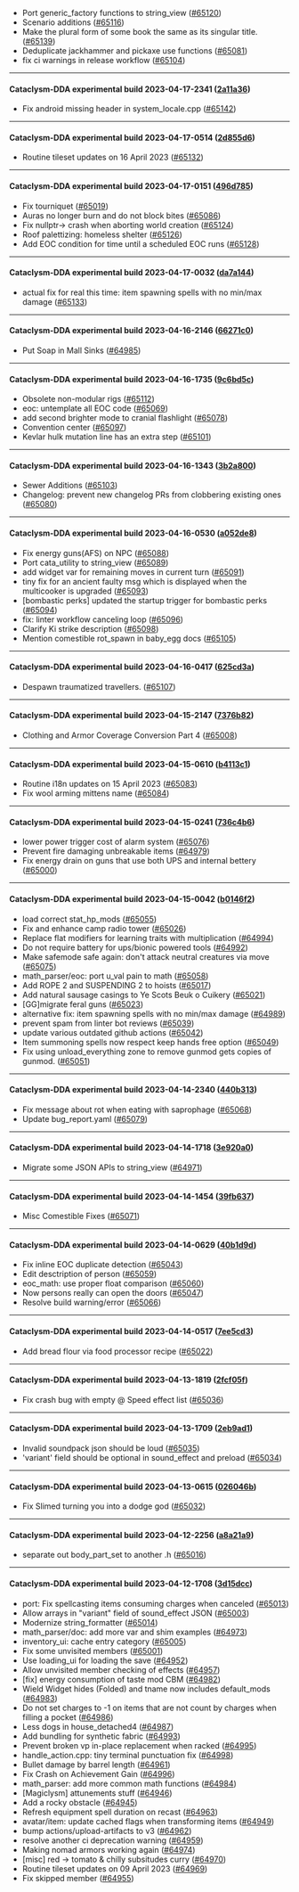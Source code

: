 * Port generic_factory functions to string_view ([#65120](https://github.com/CleverRaven/Cataclysm-DDA/pull/65120))
* Scenario additions ([#65116](https://github.com/CleverRaven/Cataclysm-DDA/pull/65116))
* Make the plural form of some book the same as its singular title. ([#65139](https://github.com/CleverRaven/Cataclysm-DDA/pull/65139))
* Deduplicate jackhammer and pickaxe use functions ([#65081](https://github.com/CleverRaven/Cataclysm-DDA/pull/65081))
* fix ci warnings in release workflow ([#65104](https://github.com/CleverRaven/Cataclysm-DDA/pull/65104))

---

#### Cataclysm-DDA experimental build 2023-04-17-2341 ([2a11a36](https://github.com/CleverRaven/Cataclysm-DDA/releases/tag/cdda-experimental-2023-04-17-2341))

* Fix android missing header in system_locale.cpp ([#65142](https://github.com/CleverRaven/Cataclysm-DDA/pull/65142))

---

#### Cataclysm-DDA experimental build 2023-04-17-0514 ([2d855d6](https://github.com/CleverRaven/Cataclysm-DDA/releases/tag/cdda-experimental-2023-04-17-0514))

* Routine tileset updates on 16 April 2023 ([#65132](https://github.com/CleverRaven/Cataclysm-DDA/pull/65132))

---

#### Cataclysm-DDA experimental build 2023-04-17-0151 ([496d785](https://github.com/CleverRaven/Cataclysm-DDA/releases/tag/cdda-experimental-2023-04-17-0151))

* Fix tourniquet ([#65019](https://github.com/CleverRaven/Cataclysm-DDA/pull/65019))
* Auras no longer burn and do not block bites ([#65086](https://github.com/CleverRaven/Cataclysm-DDA/pull/65086))
* Fix nullptr-> crash when aborting world creation ([#65124](https://github.com/CleverRaven/Cataclysm-DDA/pull/65124))
* Roof palettizing: homeless shelter ([#65126](https://github.com/CleverRaven/Cataclysm-DDA/pull/65126))
* Add EOC condition for time until a scheduled EOC runs ([#65128](https://github.com/CleverRaven/Cataclysm-DDA/pull/65128))

---

#### Cataclysm-DDA experimental build 2023-04-17-0032 ([da7a144](https://github.com/CleverRaven/Cataclysm-DDA/releases/tag/cdda-experimental-2023-04-17-0032))

* actual fix for real this time: item spawning spells with no min/max damage ([#65133](https://github.com/CleverRaven/Cataclysm-DDA/pull/65133))

---

#### Cataclysm-DDA experimental build 2023-04-16-2146 ([66271c0](https://github.com/CleverRaven/Cataclysm-DDA/releases/tag/cdda-experimental-2023-04-16-2146))

* Put Soap in Mall Sinks ([#64985](https://github.com/CleverRaven/Cataclysm-DDA/pull/64985))

---

#### Cataclysm-DDA experimental build 2023-04-16-1735 ([9c6bd5c](https://github.com/CleverRaven/Cataclysm-DDA/releases/tag/cdda-experimental-2023-04-16-1735))

* Obsolete non-modular rigs ([#65112](https://github.com/CleverRaven/Cataclysm-DDA/pull/65112))
* eoc: untemplate all EOC code ([#65069](https://github.com/CleverRaven/Cataclysm-DDA/pull/65069))
* add second brighter mode to cranial flashlight ([#65078](https://github.com/CleverRaven/Cataclysm-DDA/pull/65078))
* Convention center ([#65097](https://github.com/CleverRaven/Cataclysm-DDA/pull/65097))
* Kevlar hulk mutation line has an extra step ([#65101](https://github.com/CleverRaven/Cataclysm-DDA/pull/65101))

---

#### Cataclysm-DDA experimental build 2023-04-16-1343 ([3b2a800](https://github.com/CleverRaven/Cataclysm-DDA/releases/tag/cdda-experimental-2023-04-16-1343))

* Sewer Additions ([#65103](https://github.com/CleverRaven/Cataclysm-DDA/pull/65103))
* Changelog: prevent new changelog PRs from clobbering existing ones ([#65080](https://github.com/CleverRaven/Cataclysm-DDA/pull/65080))

---

#### Cataclysm-DDA experimental build 2023-04-16-0530 ([a052de8](https://github.com/CleverRaven/Cataclysm-DDA/releases/tag/cdda-experimental-2023-04-16-0530))

* Fix energy guns(AFS) on NPC ([#65088](https://github.com/CleverRaven/Cataclysm-DDA/pull/65088))
* Port cata_utility to string_view ([#65089](https://github.com/CleverRaven/Cataclysm-DDA/pull/65089))
* add widget var for remaining moves in current turn ([#65091](https://github.com/CleverRaven/Cataclysm-DDA/pull/65091))
* tiny fix for an ancient faulty msg which is displayed when the multicooker is upgraded ([#65093](https://github.com/CleverRaven/Cataclysm-DDA/pull/65093))
* [bombastic perks] updated the startup trigger for bombastic perks ([#65094](https://github.com/CleverRaven/Cataclysm-DDA/pull/65094))
* fix: linter workflow canceling loop ([#65096](https://github.com/CleverRaven/Cataclysm-DDA/pull/65096))
* Clarify Ki strike description ([#65098](https://github.com/CleverRaven/Cataclysm-DDA/pull/65098))
* Mention comestible rot_spawn in baby_egg docs ([#65105](https://github.com/CleverRaven/Cataclysm-DDA/pull/65105))

---

#### Cataclysm-DDA experimental build 2023-04-16-0417 ([625cd3a](https://github.com/CleverRaven/Cataclysm-DDA/releases/tag/cdda-experimental-2023-04-16-0417))

* Despawn traumatized travellers. ([#65107](https://github.com/CleverRaven/Cataclysm-DDA/pull/65107))

---

#### Cataclysm-DDA experimental build 2023-04-15-2147 ([7376b82](https://github.com/CleverRaven/Cataclysm-DDA/releases/tag/cdda-experimental-2023-04-15-2147))

* Clothing and Armor Coverage Conversion Part 4 ([#65008](https://github.com/CleverRaven/Cataclysm-DDA/pull/65008))

---

#### Cataclysm-DDA experimental build 2023-04-15-0610 ([b4113c1](https://github.com/CleverRaven/Cataclysm-DDA/releases/tag/cdda-experimental-2023-04-15-0610))

* Routine i18n updates on 15 April 2023 ([#65083](https://github.com/CleverRaven/Cataclysm-DDA/pull/65083))
* Fix wool arming mittens name ([#65084](https://github.com/CleverRaven/Cataclysm-DDA/pull/65084))

---

#### Cataclysm-DDA experimental build 2023-04-15-0241 ([736c4b6](https://github.com/CleverRaven/Cataclysm-DDA/releases/tag/cdda-experimental-2023-04-15-0241))

* lower power trigger cost of alarm system ([#65076](https://github.com/CleverRaven/Cataclysm-DDA/pull/65076))
* Prevent fire damaging unbreakable items ([#64979](https://github.com/CleverRaven/Cataclysm-DDA/pull/64979))
* Fix energy drain on guns that use both UPS and internal bettery ([#65000](https://github.com/CleverRaven/Cataclysm-DDA/pull/65000))

---

#### Cataclysm-DDA experimental build 2023-04-15-0042 ([b0146f2](https://github.com/CleverRaven/Cataclysm-DDA/releases/tag/cdda-experimental-2023-04-15-0042))

* load correct stat_hp_mods ([#65055](https://github.com/CleverRaven/Cataclysm-DDA/pull/65055))
* Fix and enhance camp radio tower ([#65026](https://github.com/CleverRaven/Cataclysm-DDA/pull/65026))
* Replace flat modifiers for learning traits with multiplication ([#64994](https://github.com/CleverRaven/Cataclysm-DDA/pull/64994))
* Do not require battery for ups/bionic powered tools ([#64992](https://github.com/CleverRaven/Cataclysm-DDA/pull/64992))
* Make safemode safe again: don't attack neutral creatures via move ([#65075](https://github.com/CleverRaven/Cataclysm-DDA/pull/65075))
* math_parser/eoc: port u_val pain to math ([#65058](https://github.com/CleverRaven/Cataclysm-DDA/pull/65058))
* Add ROPE 2 and SUSPENDING 2 to hoists ([#65017](https://github.com/CleverRaven/Cataclysm-DDA/pull/65017))
* Add natural sausage casings to Ye Scots Beuk o Cuikery ([#65021](https://github.com/CleverRaven/Cataclysm-DDA/pull/65021))
* [GG]migrate feral guns ([#65023](https://github.com/CleverRaven/Cataclysm-DDA/pull/65023))
* alternative fix: item spawning spells with no min/max damage ([#64989](https://github.com/CleverRaven/Cataclysm-DDA/pull/64989))
* prevent spam from linter bot reviews ([#65039](https://github.com/CleverRaven/Cataclysm-DDA/pull/65039))
* update various outdated github actions ([#65042](https://github.com/CleverRaven/Cataclysm-DDA/pull/65042))
* Item summoning spells now respect keep hands free option ([#65049](https://github.com/CleverRaven/Cataclysm-DDA/pull/65049))
* Fix using unload_everything zone to remove gunmod gets copies of gunmod. ([#65051](https://github.com/CleverRaven/Cataclysm-DDA/pull/65051))

---

#### Cataclysm-DDA experimental build 2023-04-14-2340 ([440b313](https://github.com/CleverRaven/Cataclysm-DDA/releases/tag/cdda-experimental-2023-04-14-2340))

* Fix message about rot when eating with saprophage  ([#65068](https://github.com/CleverRaven/Cataclysm-DDA/pull/65068))
* Update bug_report.yaml ([#65079](https://github.com/CleverRaven/Cataclysm-DDA/pull/65079))

---

#### Cataclysm-DDA experimental build 2023-04-14-1718 ([3e920a0](https://github.com/CleverRaven/Cataclysm-DDA/releases/tag/cdda-experimental-2023-04-14-1718))

* Migrate some JSON APIs to string_view ([#64971](https://github.com/CleverRaven/Cataclysm-DDA/pull/64971))

---

#### Cataclysm-DDA experimental build 2023-04-14-1454 ([39fb637](https://github.com/CleverRaven/Cataclysm-DDA/releases/tag/cdda-experimental-2023-04-14-1454))

* Misc Comestible Fixes ([#65071](https://github.com/CleverRaven/Cataclysm-DDA/pull/65071))

---

#### Cataclysm-DDA experimental build 2023-04-14-0629 ([40b1d9d](https://github.com/CleverRaven/Cataclysm-DDA/releases/tag/cdda-experimental-2023-04-14-0629))

* Fix inline EOC duplicate detection ([#65043](https://github.com/CleverRaven/Cataclysm-DDA/pull/65043))
* Edit desctription of person ([#65059](https://github.com/CleverRaven/Cataclysm-DDA/pull/65059))
* eoc_math: use proper float comparison ([#65060](https://github.com/CleverRaven/Cataclysm-DDA/pull/65060))
* Now persons really can open the doors ([#65047](https://github.com/CleverRaven/Cataclysm-DDA/pull/65047))
* Resolve build warning/error ([#65066](https://github.com/CleverRaven/Cataclysm-DDA/pull/65066))

---

#### Cataclysm-DDA experimental build 2023-04-14-0517 ([7ee5cd3](https://github.com/CleverRaven/Cataclysm-DDA/releases/tag/cdda-experimental-2023-04-14-0517))

* Add bread flour via food processor recipe ([#65022](https://github.com/CleverRaven/Cataclysm-DDA/pull/65022))

---

#### Cataclysm-DDA experimental build 2023-04-13-1819 ([2fcf05f](https://github.com/CleverRaven/Cataclysm-DDA/releases/tag/cdda-experimental-2023-04-13-1819))

* Fix crash bug with empty @ Speed effect list ([#65036](https://github.com/CleverRaven/Cataclysm-DDA/pull/65036))

---

#### Cataclysm-DDA experimental build 2023-04-13-1709 ([2eb9ad1](https://github.com/CleverRaven/Cataclysm-DDA/releases/tag/cdda-experimental-2023-04-13-1709))

* Invalid soundpack json should be loud ([#65035](https://github.com/CleverRaven/Cataclysm-DDA/pull/65035))
* 'variant' field should be optional in sound_effect and preload ([#65034](https://github.com/CleverRaven/Cataclysm-DDA/pull/65034))

---

#### Cataclysm-DDA experimental build 2023-04-13-0615 ([026046b](https://github.com/CleverRaven/Cataclysm-DDA/releases/tag/cdda-experimental-2023-04-13-0615))

* Fix Slimed turning you into a dodge god ([#65032](https://github.com/CleverRaven/Cataclysm-DDA/pull/65032))

---

#### Cataclysm-DDA experimental build 2023-04-12-2256 ([a8a21a9](https://github.com/CleverRaven/Cataclysm-DDA/releases/tag/cdda-experimental-2023-04-12-2256))

* separate out body_part_set to another .h ([#65016](https://github.com/CleverRaven/Cataclysm-DDA/pull/65016))

---

#### Cataclysm-DDA experimental build 2023-04-12-1708 ([3d15dcc](https://github.com/CleverRaven/Cataclysm-DDA/releases/tag/cdda-experimental-2023-04-12-1708))

* port: Fix spellcasting items consuming charges when canceled ([#65013](https://github.com/CleverRaven/Cataclysm-DDA/pull/65013))
* Allow arrays in "variant" field of sound_effect JSON ([#65003](https://github.com/CleverRaven/Cataclysm-DDA/pull/65003))
* Modernize string_formatter ([#65014](https://github.com/CleverRaven/Cataclysm-DDA/pull/65014))
* math_parser/doc: add more var and shim examples ([#64973](https://github.com/CleverRaven/Cataclysm-DDA/pull/64973))
* inventory_ui: cache entry category ([#65005](https://github.com/CleverRaven/Cataclysm-DDA/pull/65005))
* Fix some unvisited members ([#65001](https://github.com/CleverRaven/Cataclysm-DDA/pull/65001))
* Use loading_ui for loading the save ([#64952](https://github.com/CleverRaven/Cataclysm-DDA/pull/64952))
* Allow unvisited member checking of effects ([#64957](https://github.com/CleverRaven/Cataclysm-DDA/pull/64957))
* [fix] energy consumption of taste mod CBM ([#64982](https://github.com/CleverRaven/Cataclysm-DDA/pull/64982))
* Wield Widget hides (Folded) and tname now includes default_mods ([#64983](https://github.com/CleverRaven/Cataclysm-DDA/pull/64983))
* Do not set charges to -1 on items that are not count by charges when filling a pocket ([#64986](https://github.com/CleverRaven/Cataclysm-DDA/pull/64986))
* Less dogs in house_detached4 ([#64987](https://github.com/CleverRaven/Cataclysm-DDA/pull/64987))
* Add bundling for synthetic fabric ([#64993](https://github.com/CleverRaven/Cataclysm-DDA/pull/64993))
* Prevent broken vp in-place replacement when racked ([#64995](https://github.com/CleverRaven/Cataclysm-DDA/pull/64995))
* handle_action.cpp: tiny terminal punctuation fix ([#64998](https://github.com/CleverRaven/Cataclysm-DDA/pull/64998))
* Bullet damage by barrel length ([#64961](https://github.com/CleverRaven/Cataclysm-DDA/pull/64961))
* Fix Crash on Achievement Gain ([#64996](https://github.com/CleverRaven/Cataclysm-DDA/pull/64996))
* math_parser: add more common math functions ([#64984](https://github.com/CleverRaven/Cataclysm-DDA/pull/64984))
* [Magiclysm] attunements stuff ([#64946](https://github.com/CleverRaven/Cataclysm-DDA/pull/64946))
* Add a rocky obstacle ([#64945](https://github.com/CleverRaven/Cataclysm-DDA/pull/64945))
* Refresh equipment spell duration on recast ([#64963](https://github.com/CleverRaven/Cataclysm-DDA/pull/64963))
* avatar/item: update cached flags when transforming items ([#64949](https://github.com/CleverRaven/Cataclysm-DDA/pull/64949))
* bump actions/upload-artifacts to v3 ([#64962](https://github.com/CleverRaven/Cataclysm-DDA/pull/64962))
* resolve another ci deprecation warning ([#64959](https://github.com/CleverRaven/Cataclysm-DDA/pull/64959))
* Making nomad armors working again ([#64974](https://github.com/CleverRaven/Cataclysm-DDA/pull/64974))
* [misc] red -> tomato & chilly subsitudes curry ([#64970](https://github.com/CleverRaven/Cataclysm-DDA/pull/64970))
* Routine tileset updates on 09 April 2023 ([#64969](https://github.com/CleverRaven/Cataclysm-DDA/pull/64969))
* Fix skipped member ([#64955](https://github.com/CleverRaven/Cataclysm-DDA/pull/64955))
